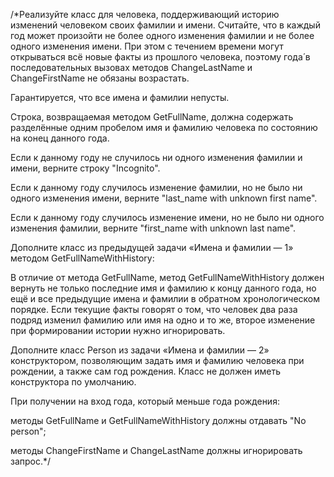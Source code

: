 /*Реализуйте класс для человека, поддерживающий историю изменений человеком своих фамилии и имени.
Считайте, что в каждый год может произойти не более одного изменения фамилии и не более одного изменения имени. При этом с течением времени могут открываться всё новые факты из прошлого человека, поэтому года́ в последовательных вызовах методов ChangeLastName и ChangeFirstName не обязаны возрастать.

Гарантируется, что все имена и фамилии непусты.

Строка, возвращаемая методом GetFullName, должна содержать разделённые одним пробелом имя и фамилию человека по состоянию на конец данного года.

Если к данному году не случилось ни одного изменения фамилии и имени, верните строку "Incognito".

Если к данному году случилось изменение фамилии, но не было ни одного изменения имени, верните "last_name with unknown first name".

Если к данному году случилось изменение имени, но не было ни одного изменения фамилии, верните "first_name with unknown last name".

Дополните класс из предыдущей задачи «Имена и фамилии — 1» методом GetFullNameWithHistory:

В отличие от метода GetFullName, метод GetFullNameWithHistory должен вернуть не только последние имя и фамилию к концу данного года, но ещё и все предыдущие имена и фамилии в обратном хронологическом порядке. Если текущие факты говорят о том, что человек два раза подряд изменил фамилию или имя на одно и то же, второе изменение при формировании истории нужно игнорировать.

Дополните класс Person из задачи «Имена и фамилии — 2» конструктором, позволяющим задать имя и фамилию человека при рождении, а также сам год рождения. Класс не должен иметь конструктора по умолчанию.

При получении на вход года, который меньше года рождения:

методы GetFullName и GetFullNameWithHistory должны отдавать "No person";

методы ChangeFirstName и ChangeLastName должны игнорировать запрос.*/
